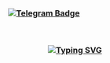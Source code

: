 

<!--
**kadzutokun/kadzutokun** is a ✨ _special_ ✨ repository because its `README.md` (this file) appears on your GitHub profile.

Here are some ideas to get you started:

- 🔭 I’m currently working on ...
- 🌱 I’m currently learning ...
- 👯 I’m looking to collaborate on ...
- 🤔 I’m looking for help with ...
- 💬 Ask me about ...
- 📫 How to reach me: ...
- 😄 Pronouns: ...
- ⚡ Fun fact: ...
-->

<h3 align = 'center'><a href='https://t.me/kadzutokun/'>
    <img src="https://img.shields.io/badge/Telegram-27A3E2?style=for-the-badge&logo=telegram&logoColor=white" alt="Telegram Badge"/>
    </a>
</h3>
<br>
<a href=""><h3 align="center"><img src="https://readme-typing-svg.herokuapp.com?font=Fira+Code&pause=1000&random=false&width=435&lines=Python+Backend+Developer+from+Kazan" margin-left: 25% alt="Typing SVG" / style = 'margin-left: 25%';></a></h3>
